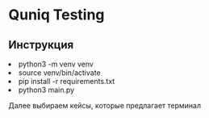 # Quniq Testing
## Инструкция
<li>python3 -m venv venv</li>
<li>source venv/bin/activate</li>
<li>pip install -r requirements.txt</li>
<li>python3 main.py</li>

Далее выбираем кейсы, которые предлагает терминал
